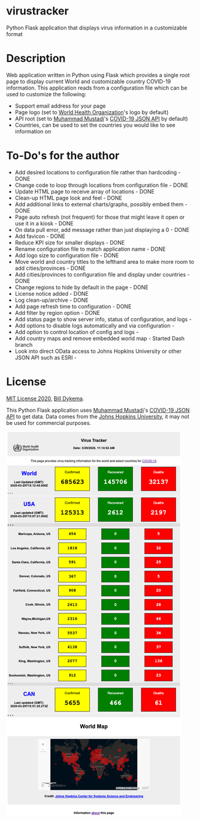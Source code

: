 # virustracker

Python Flask application that displays virus information in a customizable format

# Description

Web application written in Python using Flask which provides a single root page to display current World and customizable country COVID-19 information.  This application reads from a configuration file which can be used to customize the following:

- Support email address for your page
- Page logo (set to [World Health Organization](http://who.int)'s logo by default)
- API root (set to [Muhammad Mustadi](https://mathdro.id)'s [COVID-19 JSON API](https://github.com/mathdroid/covid-19-api) by default)
- Countries, can be used to set the countries you would like to see information on

# To-Do's for the author

- Add desired locations to configuration file rather than hardcoding - DONE
- Change code to loop through locations from configuration file - DONE
- Update HTML page to receive array of locations - DONE
- Clean-up HTML page look and feel - DONE
- Add additional links to external charts/graphs, possibly embed them - DONE
- Page auto refresh (not frequent) for those that might leave it open or use it in a kiosk - DONE
- On data pull error, add message rather than just displaying a 0 - DONE
- Add favicon - DONE
- Reduce KPI size for smaller displays - DONE
- Rename configuration file to match application name - DONE
- Add logo size to configuration file - DONE
- Move world and country titles to the lefthand area to make more room to add cities/provinces - DONE
- Add cities/provinces to configuration file and display under countries - DONE
- Change regions to hide by default in the page - DONE
- License notice added - DONE
- Log clean-up/archive - DONE
- Add page refresh time to configuration - DONE
- Add filter by region option - DONE
- Add status page to show server info, status of configuration, and logs - 
- Add options to disable logs automatically and via configuration - 
- Add option to control location of config and logs - 
- Add country maps and remove embedded world map - Started Dash branch
- Look into direct OData access to Johns Hopkins University or other JSON API such as ESRI - 

# License

[MIT License 2020](https://mit-license.org), [Bill Dykema](https://github.com/DykemaBill).

This Python Flask application uses [Muhammad Mustadi](https://mathdro.id)'s [COVID-19 JSON API](https://github.com/mathdroid/covid-19-api) to get data.
Data comes from the [Johns Hopkins University](https://www.jhu.edu), it may not be used for commercial purposes.

![virustracker_screenshot](https://github.com/DykemaBill/virustracker/blob/master/virustrackerSS.png)